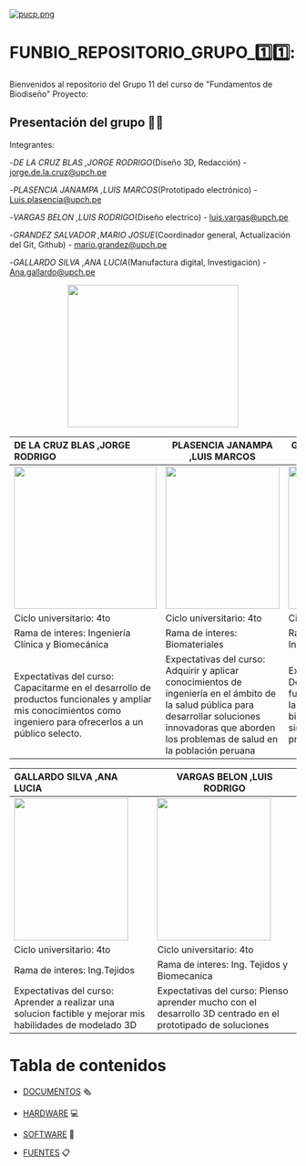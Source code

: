 

[![pucp.png](https://i.postimg.cc/XYL9GXMR/pucp.png)](https://postimg.cc/rDdD7Vwj)

# FUNBIO_REPOSITORIO_GRUPO_1️⃣1️⃣:

Bienvenidos al repositorio del Grupo 11 del curso de "Fundamentos de Biodiseño"
Proyecto:

## Presentación del grupo 🧑‍🔬

Integrantes:

-*DE LA CRUZ BLAS ,JORGE RODRIGO*(Diseño 3D, Redacción) - <jorge.de.la.cruz@upch.pe>

-*PLASENCIA JANAMPA ,LUIS MARCOS*(Prototipado electrónico) - <Luis.plasencia@upch.pe>

-*VARGAS BELON ,LUIS RODRIGO*(Diseño electrico) - <luis.vargas@upch.pe>

-*GRANDEZ SALVADOR ,MARIO JOSUE*(Coordinador general, Actualización del Git, Github) - <mario.grandez@upch.pe>

-*GALLARDO SILVA ,ANA LUCIA*(Manufactura digital, Investigación) -
<Ana.gallardo@upch.pe>

 <p align="center"><img src="https://assets.mofoprod.net/network/images/pasted_image_0.original.png" width="300" height="250">







| DE LA CRUZ BLAS ,JORGE RODRIGO  | PLASENCIA JANAMPA ,LUIS MARCOS  | GRANDEZ SALVADOR ,MARIO JOSUE  |
|:-|---|---|
| <img src="https://github.com/user-attachments/assets/d8d080bc-f2cf-4fcb-abe7-4e7a255dae01" width="250" height="250">   | <img src="https://github.com/user-attachments/assets/94acfd12-bd76-4f86-9d97-25d84f5af3a0" width="200" height="250">  | <img src="https://github.com/user-attachments/assets/5a030d0a-17fa-4ba0-9b35-f020fb453e33" width="180" height="250">  |
| Ciclo universitario: 4to  | Ciclo universitario: 4to  | Ciclo universitario: 4to  |
| Rama de interes: Ingeniería Clínica y Biomecánica   | Rama de interes: Biomateriales   | Rama de interes: Ingenieria de Tejidos  |
| Expectativas del curso:  Capacitarme en el desarrollo de productos funcionales  y ampliar mis conocimientos como ingeniero para ofrecerlos a un público selecto.   | Expectativas del curso: Adquirir y aplicar conocimientos de ingeniería en el ámbito de la salud pública para desarrollar soluciones innovadoras que aborden los problemas de salud en la población peruana   | Expectativas del curso: Desarrollar productos funcionales en base a la eletronica y biomedicina que me sirvan para posibles proyectos en el futuro  |


| GALLARDO SILVA ,ANA LUCIA  | VARGAS BELON ,LUIS RODRIGO  |
|:-|---|
| <img src="https://github.com/user-attachments/assets/a0f15b51-c9dd-42be-ac7d-223f341635ff" width="200" height="250">  | <img src="https://github.com/user-attachments/assets/d746004b-1886-4d1e-b838-3a06669d5b43" width="200" height="250">  |
|  Ciclo universitario: 4to   |  Ciclo universitario: 4to   |
| Rama de interes: Ing.Tejidos    | Rama de interes: Ing. Tejidos y Biomecanica  |
| Expectativas del curso: Aprender a realizar una solucion factible y mejorar mis habilidades de modelado 3D   | Expectativas del curso: Pienso aprender mucho con el desarrollo 3D centrado en el prototipado de soluciones  |













# Tabla de contenidos

* [DOCUMENTOS](https://github.com/Mar17-04/FUNBIO_REPOSITORIO_GRUPO_11/tree/main/%F0%9F%A7%AA%20%20Entregables) 🗞️ 

* [HARDWARE](https://github.com/Mar17-04/FUNBIO_REPOSITORIO_GRUPO_11/tree/main/%F0%9F%92%BB%20%20Hardware) 💻

* [SOFTWARE](https://github.com/Mar17-04/FUNBIO_REPOSITORIO_GRUPO_11/tree/main/%F0%9F%95%B9%EF%B8%8F%20%20Software) 🔢

* [FUENTES](https://github.com/Mar17-04/FUNBIO_REPOSITORIO_GRUPO_11.git) 📋
